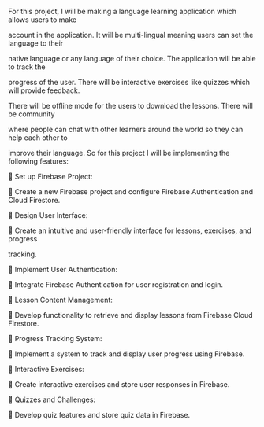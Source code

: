 

For this project, I will be making a language learning application which allows users to make 

account in the application. It will be multi-lingual meaning users can set the language to their 

native language or any language of their choice. The application will be able to track the 

progress of the user. There will be interactive exercises like quizzes which will provide feedback.

There will be offline mode for the users to download the lessons. There will be community 

where people can chat with other learners around the world so they can help each other to 

improve their language. So for this project I will be implementing the following features:

 Set up Firebase Project:

 Create a new Firebase project and configure Firebase Authentication and Cloud Firestore.

 Design User Interface:

 Create an intuitive and user-friendly interface for lessons, exercises, and progress 

tracking.

 Implement User Authentication:

 Integrate Firebase Authentication for user registration and login.

 Lesson Content Management:

 Develop functionality to retrieve and display lessons from Firebase Cloud Firestore.

 Progress Tracking System:

 Implement a system to track and display user progress using Firebase.

 Interactive Exercises:

 Create interactive exercises and store user responses in Firebase.

 Quizzes and Challenges:

 Develop quiz features and store quiz data in Firebase.
